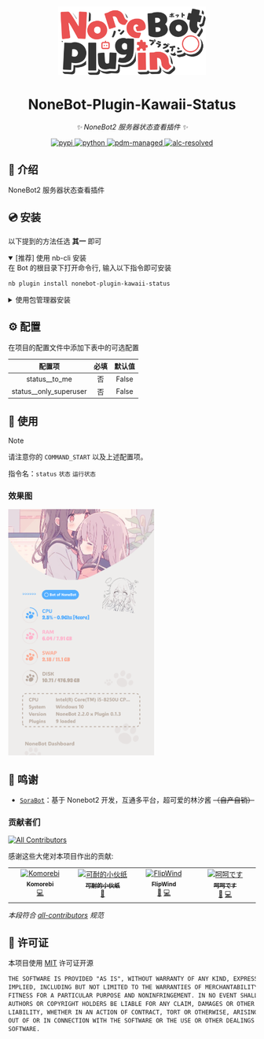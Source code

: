 <!-- markdownlint-disable MD033 MD036 MD041 MD045 -->
<div align="center">
  <a href="https://v2.nonebot.dev/store">
    <!-- <img src="https://raw.githubusercontent.com/A-kirami/nonebot-plugin-template/resources/nbp_logo.png" width="180" height="180" alt="logo"> -->
    <img src="./docs/NoneBotPlugin.svg" width="300" alt="logo">
  </a>
  <!-- <br>
  <p>
    <img src="https://raw.githubusercontent.com/A-kirami/nonebot-plugin-template/resources/NoneBotPlugin.svg" width="240" alt="logo">
  </p> -->
</div>

<div align="center">

# NoneBot-Plugin-Kawaii-Status

_✨ NoneBot2 服务器状态查看插件 ✨_

<a href="">
  <img src="https://img.shields.io/pypi/v/nonebot-plugin-kawaii-status.svg" alt="pypi"
</a>
<img src="https://img.shields.io/badge/python-3.9+-blue.svg" alt="python">
<a href="https://pdm.fming.dev">
  <img src="https://img.shields.io/badge/pdm-managed-blueviolet" alt="pdm-managed">
</a>
<a href="https://github.com/nonebot/plugin-alconna">
  <img src="https://img.shields.io/badge/Alconna-resolved-2564C2" alt="alc-resolved">
</a>

</div>

## 📖 介绍

NoneBot2 服务器状态查看插件

## 💿 安装

以下提到的方法任选 **其一** 即可

<details open>
<summary>[推荐] 使用 nb-cli 安装</summary>
在 Bot 的根目录下打开命令行, 输入以下指令即可安装

```bash
nb plugin install nonebot-plugin-kawaii-status
```

</details>
<details>
<summary>使用包管理器安装</summary>

```bash
pip install nonebot-plugin-kawaii-status
# or, use poetry
poetry add nonebot-plugin-kawaii-status
# or, use pdm
pdm add nonebot-plugin-kawaii-status
```

打开 NoneBot 项目根目录下的配置文件, 在 `[plugin]` 部分追加写入

```toml
plugins = ["nonebot_plugin_kawaii_status"]
```

</details>

## ⚙️ 配置

在项目的配置文件中添加下表中的可选配置

| 配置项 | 必填 | 默认值 |
| :---: | :---: | :---: |
| status__to_me | 否 | False |
| status__only_superuser | 否 | False |

## 🎉 使用

> [!note]
> 请注意你的 `COMMAND_START` 以及上述配置项。

指令名：`status` `状态` `运行状态`

### 效果图

<img src="./docs/renderings.jpg" height="500" alt="renderings"/>

## 💖 鸣谢

- [`SoraBot`](https://github.com/netsora/SoraBot)：基于 Nonebot2 开发，互通多平台，超可爱的林汐酱 ~~（自产自销）~~

### 贡献者们

<!-- prettier-ignore-start -->
<!-- ALL-CONTRIBUTORS-BADGE:START - Do not remove or modify this section -->
[![All Contributors](https://img.shields.io/github/contributors/KomoriDev/nonebot-plugin-kawaii-status?color=ee8449&style=flat-square)](#贡献者们)
<!-- ALL-CONTRIBUTORS-BADGE:END -->
<!-- prettier-ignore-end -->

感谢这些大佬对本项目作出的贡献:

<!-- ALL-CONTRIBUTORS-LIST:START - Do not remove or modify this section -->
<!-- prettier-ignore-start -->
<!-- markdownlint-disable -->
<table>
  <tbody>
    <tr>
      <td align="center" valign="top" width="14.28%"><a href="https://github.com/KomoriDev"><img src="https://avatars.githubusercontent.com/u/110453675?v=4?s=80" width="80px;" alt="Komorebi"/><br /><sub><b>Komorebi</b></sub></a><br /><a href="https://github.com/KomoriDev/nonebot-plugin-kawaii-status/commits?author=KomoriDev" title="Code">💻</a></td>
      <td align="center" valign="top" width="14.28%"><a href="http://kndxhz.cn"><img src="https://avatars.githubusercontent.com/u/113306265?v=4?s=80" width="80px;" alt="可耐的小伙纸"/><br /><sub><b>可耐的小伙纸</b></sub></a><br /><a href="https://github.com/KomoriDev/nonebot-plugin-kawaii-status/commits?author=kndxhz" title="Documentation">📖</a></td>
      <td align="center" valign="top" width="14.28%"><a href="https://github.com/FlipWind"><img src="https://avatars.githubusercontent.com/u/89458091?v=4?s=80" width="80px;" alt="FlipWind"/><br /><sub><b>FlipWind</b></sub></a><br /><a href="https://github.com/KomoriDev/nonebot-plugin-kawaii-status/issues?q=author%3AFlipWind" title="Bug reports">🐛</a> <a href="https://github.com/KomoriDev/nonebot-plugin-kawaii-status/commits?author=FlipWind" title="Code">💻</a></td>
      <td align="center" valign="top" width="14.28%"><a href="https://github.com/shoucandanghehe"><img src="https://avatars.githubusercontent.com/u/51957264?v=4?s=80" width="80px;" alt="呵呵です"/><br /><sub><b>呵呵です</b></sub></a><br /><a href="https://github.com/KomoriDev/nonebot-plugin-kawaii-status/issues?q=author%3Ashoucandanghehe" title="Bug reports">🐛</a> <a href="https://github.com/KomoriDev/nonebot-plugin-kawaii-status/commits?author=shoucandanghehe" title="Code">💻</a></td>
    </tr>
  </tbody>
</table>

<!-- markdownlint-restore -->
<!-- prettier-ignore-end -->

<!-- ALL-CONTRIBUTORS-LIST:END -->

_本段符合 [all-contributors](https://allcontributors.org/) 规范_

## 📄 许可证

本项目使用 [MIT](./LICENSE) 许可证开源

```txt
THE SOFTWARE IS PROVIDED "AS IS", WITHOUT WARRANTY OF ANY KIND, EXPRESS OR
IMPLIED, INCLUDING BUT NOT LIMITED TO THE WARRANTIES OF MERCHANTABILITY,
FITNESS FOR A PARTICULAR PURPOSE AND NONINFRINGEMENT. IN NO EVENT SHALL THE
AUTHORS OR COPYRIGHT HOLDERS BE LIABLE FOR ANY CLAIM, DAMAGES OR OTHER
LIABILITY, WHETHER IN AN ACTION OF CONTRACT, TORT OR OTHERWISE, ARISING FROM,
OUT OF OR IN CONNECTION WITH THE SOFTWARE OR THE USE OR OTHER DEALINGS IN THE
SOFTWARE.
```
